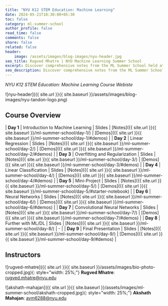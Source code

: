 ```yaml
---
title: "NYU K12 STEM Education: Machine Learning"
date: 2024-05-21T18:30:00+05:30
toc: false
category: ml-summer-school
author_profile: false
read_time: false
comments: false
share: false
related: false
header:
    image: /assets/images/blog-images/nyu-header.jpg
seo_title: Rugved Mhatre | NYU Machine Learning Summer School
excerpt: Discover comprehensive notes from the ML Summer School held at NYU Tandon, covering key concepts, practical applications, and advanced techniques in Machine Learning and Deep Learning.
seo_description: Discover comprehensive notes from the ML Summer School held at NYU Tandon, covering key concepts, practical applications, and advanced techniques in Machine Learning and Deep Learning.
---
```

*NYU K12 STEM Education: Machine Learning Course Webiste*

![nyu-header]({{ site.url }}{{ site.baseurl }}/assets/images/blog-images/nyu-tandon-logo.png)

## Course Overview

| **Day 1** | Introduction to Machine Learning | Slides | [Notes]({{ site.url }}{{ site.baseurl }}/ml-summer-school/day-1/) | [Demos]({{ site.url }}{{ site.baseurl }}/ml-summer-school/day-1/#demos) |
| **Day 2** | Linear Regression | Slides | [Notes]({{ site.url }}{{ site.baseurl }}/ml-summer-school/day-2/) | [Demos]({{ site.url }}{{ site.baseurl }}/ml-summer-school/day-2/#demos) |
| **Day 3** | Overfitting and Regularization | Slides | [Notes]({{ site.url }}{{ site.baseurl }}/ml-summer-school/day-3/) | [Demos]({{ site.url }}{{ site.baseurl }}/ml-summer-school/day-3/#demos) |
| **Day 4** | Linear Classification | Slides | [Notes]({{ site.url }}{{ site.baseurl }}/ml-summer-school/day-4/) | [Demos]({{ site.url }}{{ site.baseurl }}/ml-summer-school/day-4/#demos) |
| **Day 5** | Mini-Project | Slides | [Notes]({{ site.url }}{{ site.baseurl }}/ml-summer-school/day-5/) | [Demos]({{ site.url }}{{ site.baseurl }}/ml-summer-school/day-5/#starter-notebook) |
| **Day 6** | Neural Networks | Slides | [Notes]({{ site.url }}{{ site.baseurl }}/ml-summer-school/day-6/) | [Demos]({{ site.url }}{{ site.baseurl }}/ml-summer-school/day-6/#demos) |
| **Day 7** | Convolutional Neural Networks | Slides | [Notes]({{ site.url }}{{ site.baseurl }}/ml-summer-school/day-7/) | [Demos]({{ site.url }}{{ site.baseurl }}/ml-summer-school/day-7/#demos) |
| **Day 8** | Further with ML/DL | Slides | [Notes]({{ site.url }}{{ site.baseurl }}/ml-summer-school/day-8/) | - |
| **Day 9** | Final Presentation | Slides | [Notes]({{ site.url }}{{ site.baseurl }}/ml-summer-school/day-9/) | [Demos]({{ site.url }}{{ site.baseurl }}/ml-summer-school/day-9/#demos) |

## Instructors

![rugved-mhatre]({{ site.url }}{{ site.baseurl }}/assets/images/bio-photo-cropped.jpg){: style="width: 25%;"} **Rugved Mhatre**: [rugved.mhatre@nyu.edu](mailto:rugved.mhatre+web@nyu.edu)

![akshath-mahajan]({{ site.url }}{{ site.baseurl }}/assets/images/ml-summer-school/akshath-cropped.jpg){: style="width: 25%;"} **Akshath Mahajan**: [avm6288@nyu.edu](mailto:avm6288@nyu.edu)
